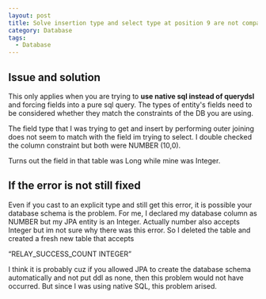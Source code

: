 ```yaml
---
layout: post
title: Solve insertion type and select type at position 9 are not compatible error
category: Database
tags:
  - Database
---
```

## Issue and solution
This only applies when you are trying to **use native sql instead of querydsl** and
forcing fields into a pure sql query. The types of entity's fields need to be
considered whether they match the constraints of the DB you are using.

The field type that I was trying to get and insert by performing outer joining does not seem to match with the field im trying to select. I double checked the column constraint but both were NUMBER (10,0).

Turns out the field in that table was Long while mine was Integer.

## If the error is not still fixed 
Even if you cast to an explicit type and still get this error, it is 
possible your database schema is the problem. For me, I declared my 
database column as NUMBER but my JPA entity is an Integer. Actually number 
also accepts Integer but im not sure why there was this error. So I 
deleted the table and created a fresh new table that accepts

“RELAY_SUCCESS_COUNT INTEGER”

I think it is probably cuz if you allowed JPA to create the database 
schema automatically and not put ddl as none, then this problem would 
not have occurred. But since I was using native SQL, this problem arised.
